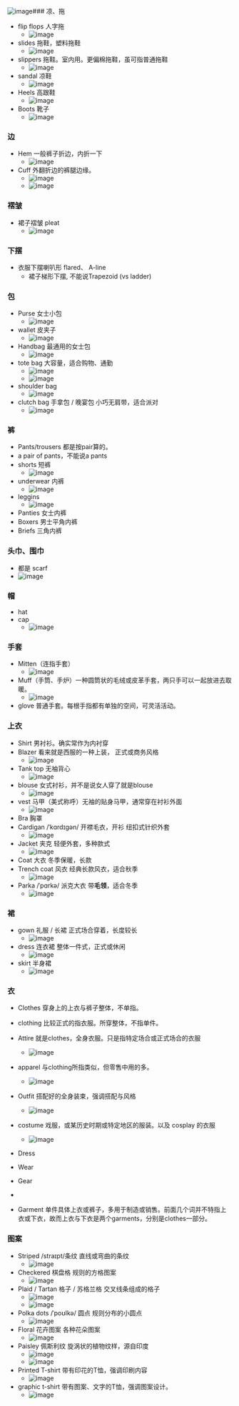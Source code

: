 ![image](https://github.com/user-attachments/assets/95e342b2-44b3-4870-93a5-5d9338a5d35e)### 凉、拖
- flip flops 人字拖
  - ![image](https://github.com/user-attachments/assets/f9da4bd9-7157-4595-99bd-76ef4b8dba22)
- slides 拖鞋，塑料拖鞋
  - ![image](https://github.com/user-attachments/assets/56680c2d-4a63-4c68-921e-7b49369ba690)
- slippers 拖鞋。室内用。更偏棉拖鞋，虽可指普通拖鞋
  - ![image](https://github.com/user-attachments/assets/46d084cf-4943-4e30-8f45-7ac83e6a1175)
- sandal 凉鞋
  - ![image](https://github.com/user-attachments/assets/f44f09df-89f1-4ae8-9aca-2d1398e6375c)
- Heels 高跟鞋
  - ![image](https://github.com/user-attachments/assets/88b7c35f-4632-450e-88ea-77daf50aed0a)
- Boots 靴子
  - ![image](https://github.com/user-attachments/assets/f88119ac-c650-4caf-b68d-c515e8ebe633)

### 边
- Hem 一般裤子折边，内折一下
  - ![image](https://github.com/user-attachments/assets/d244de45-0533-43ca-9a70-b445c30720ed)
- Cuff 外翻折边的裤腿边缘。
  - ![image](https://github.com/user-attachments/assets/399885cf-2ba1-4e70-8b39-cb6f7fd8517f)
  - ![image](https://github.com/user-attachments/assets/706f6c83-d477-44c8-8ea4-08d49135a5f1)

### 褶皱
- 裙子褶皱 pleat
  - ![image](https://github.com/user-attachments/assets/24695def-a15a-4b8c-8102-63bc6fc26609)

### 下摆
- 衣服下摆喇叭形 flared、 A-line
  - 裙子梯形下摆, 不能说Trapezoid (vs ladder)

### 包
- Purse 女士小包
  - ![image](https://github.com/user-attachments/assets/84ce7185-84f5-44f0-9d59-2fb8d0fdfc1c)
- wallet 皮夹子
  - ![image](https://github.com/user-attachments/assets/d8f7b410-acb9-40f4-8cbb-88a453698618)
- Handbag 最通用的女士包
  - ![image](https://github.com/user-attachments/assets/d9320833-7baa-47ca-adb2-c72c9e64365e)
- tote bag 大容量，适合购物、通勤
  - ![image](https://github.com/user-attachments/assets/20e392b6-3e47-4ef1-a307-091bcfa4b6cd)
  - ![image](https://github.com/user-attachments/assets/eec2618b-b57e-4cfc-a06d-c8b19243c15d)
- shoulder bag
  - ![image](https://github.com/user-attachments/assets/30e8876b-d64f-42d9-8e71-a03d04ad319d)
- clutch bag 手拿包 / 晚宴包	小巧无肩带，适合派对
  - ![image](https://github.com/user-attachments/assets/74523fc4-1e38-44d8-80ea-6a11cf95851f)

### 裤
-  Pants/trousers 都是按pair算的。
  - a pair of pants，不能说a pants
- shorts 短裤
  - ![image](https://github.com/user-attachments/assets/07b9d9c0-a81b-4caa-9852-27994d95517a)
- underwear 内裤
  - ![image](https://github.com/user-attachments/assets/77bd6f13-450a-457a-b4fd-048df6207507)
- leggins
  - ![image](https://github.com/user-attachments/assets/32a1c58c-10be-4df1-9c78-25170c3f7566)
- Panties	女士内裤
- Boxers	男士平角内裤
- Briefs	三角内裤

### 头巾、围巾
-  都是 scarf
  - ![image](https://github.com/user-attachments/assets/2bfd3a10-fb93-4906-bba3-d1e1918cd7ba)

### 帽
- hat
- cap
  - ![image](https://github.com/user-attachments/assets/06857f85-7f03-41f0-96e2-14c38d1b92cb)

### 手套
- Mitten（连指手套）
  - ![image](https://github.com/user-attachments/assets/564ec090-0e7b-47a1-a9e9-11781611b210)
- Muff（手筒、手炉）一种圆筒状的毛绒或皮革手套，两只手可以一起放进去取暖。
  - ![image](https://github.com/user-attachments/assets/950f9db5-606d-4312-82ab-646e82dfc2e1)
- glove 普通手套。每根手指都有单独的空间，可灵活活动。

### 上衣
- Shirt 男衬衫。确实常作为内衬穿
- Blazer 看来就是西服的一种上装， 正式或商务风格
  - ![image](https://github.com/user-attachments/assets/8ca808a4-6483-4411-877f-1fb17241826b)
- Tank top 无袖背心
  - ![image](https://github.com/user-attachments/assets/39e841fc-993b-4754-95b3-ee860edb9d72)
- blouse 女式衬衫，并不是说女人穿了就是blouse
  - ![image](https://github.com/user-attachments/assets/ac27de35-f428-484d-b9fd-a6a942ee3eea)
- vest 马甲（美式称呼）无袖的贴身马甲，通常穿在衬衫外面
  - ![image](https://github.com/user-attachments/assets/020984d1-74ae-4d91-89e2-1586dc4e5236)
- Bra	胸罩
- Cardigan /ˈkɑrdɪɡən/ 开襟毛衣，开衫	纽扣式针织外套
  - ![image](https://github.com/user-attachments/assets/b654ef1d-3aa1-4914-941b-961e5147aeec)
- Jacket	夹克	轻便外套，多种款式
  - ![image](https://github.com/user-attachments/assets/d3595250-a4a9-46d9-9d2f-9af5518a79b7)
- Coat	大衣	冬季保暖，长款
- Trench coat	风衣	经典长款风衣，适合秋季
  - ![image](https://github.com/user-attachments/assets/887e35f2-5558-4631-96fa-8f0df5ab5984)
- Parka	/ˈpɑrkə/ 派克大衣	带**毛领**，适合冬季
  - ![image](https://github.com/user-attachments/assets/ef1ed917-86fb-47c4-848a-efe6e8c6d563)

### 裙
- gown 礼服 / 长裙	正式场合穿着，长度较长
  - ![image](https://github.com/user-attachments/assets/7e1fa377-3710-4cff-98e6-4edf345e535b)
- dress 连衣裙	整体一件式，正式或休闲
  - ![image](https://github.com/user-attachments/assets/659b7d12-fec0-4ec8-b05d-258392b6ac8f)
- skirt 半身裙
  - ![image](https://github.com/user-attachments/assets/187d23b0-8060-4675-a7ca-5f0bdbb06c14)

### 衣
- Clothes 穿身上的上衣与裤子整体，不单指。
- clothing 比较正式的指衣服。所穿整体，不指单件。
- Attire 就是clothes，全身衣服。只是指特定场合或正式场合的衣服
  - ![image](https://github.com/user-attachments/assets/38446e42-d1d1-4d3d-b73d-e929ba65645a)
- apparel 与clothing所指类似，但零售中用的多。
  - ![image](https://github.com/user-attachments/assets/57700e7a-e33c-4b37-95fd-021a6be6d552)
- Outfit 搭配好的全身装束，强调搭配与风格
  - ![image](https://github.com/user-attachments/assets/6f163c97-da8d-42eb-9416-fcebcea8eb14)
- costume 戏服，或某历史时期或特定地区的服装。以及 cosplay 的衣服
  - ![image](https://github.com/user-attachments/assets/7df9d105-173d-4eb2-8b38-e06c9fa2355b)
- Dress
- Wear
- Gear

-
- Garment 单件具体上衣或裤子，多用于制造或销售。前面几个词并不特指上衣或下衣，故而上衣与下衣是两个garments，分别是clothes一部分。

### 图案
- Striped /straɪpt/条纹	直线或弯曲的条纹
  - ![image](https://github.com/user-attachments/assets/f6177ce7-f4f8-4a44-9b74-236ed563f508)
- Checkered	棋盘格	规则的方格图案
  - ![image](https://github.com/user-attachments/assets/3d915790-a30e-4317-b737-1cdaada25b5d)
- Plaid / Tartan	格子 / 苏格兰格	交叉线条组成的格子
  - ![image](https://github.com/user-attachments/assets/e23a33fa-abcc-42e4-b062-19ca17b0be1b)
  - ![image](https://github.com/user-attachments/assets/be7f0a1e-aa53-4c67-bd7f-adfecd8b645a)
- Polka dots	/ˈpoʊlkə/ 圆点	规则分布的小圆点
  - ![image](https://github.com/user-attachments/assets/e426d49d-dcfc-492b-a013-469224fc4dcd)
- Floral	花卉图案	各种花朵图案
  - ![image](https://github.com/user-attachments/assets/8b3e3a2f-dff1-45ad-bc0f-ee714f040bf1)
- Paisley	佩斯利纹	旋涡状的植物纹样，源自印度
  - ![image](https://github.com/user-attachments/assets/fdb8255d-6c5a-40e7-b132-0827ff8328f0)
  - ![image](https://github.com/user-attachments/assets/f46f8a1a-a664-4d03-8d45-91b99b3328a4)
- Printed T-shirt 带有印花的T恤，强调印刷内容
  - ![image](https://github.com/user-attachments/assets/8991c72a-3e4e-451e-b470-924e7a723f64)
- graphic t-shirt 带有图案、文字的T恤，强调图案设计。
  - ![image](https://github.com/user-attachments/assets/266ba7f2-68eb-4644-ad2d-2d4c9163f9fb)
